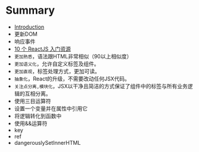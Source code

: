 # Summary

* [Introduction](README.md)
* 更新DOM
* 响应事件
* [10 个 ReactJS 入门资源](http:/www.oschina.net/translate/10-resources-to-get-you-started-with-reactjs)
* `更加熟悉`，语法跟HTML非常相似（90以上相似度）
* `更加语义化`，允许自定义标签及组件。
* `更加直观`，标签处理方式，更加可读。
* `抽象化`，React的升级，不需要改动任何JSX代码。
* `关注点分离,模块化`，JSX以干净且简洁的方式保证了组件中的标签与所有业务逻辑的互相分离。
* 使用三目运算符
* 设置一个变量并在属性中引用它
* 将逻辑转化到函数中
* 使用&&运算符
* key
* ref
* dangerouslySetInnerHTML

